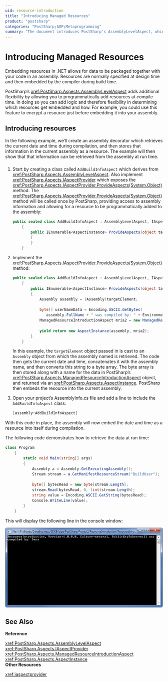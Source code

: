 ```yaml
---
uid: resource-introduction
title: "Introducing Managed Resources"
product: "postsharp"
categories: "PostSharp;AOP;Metaprogramming"
summary: "The document introduces PostSharp's AssemblyLevelAspect, which allows for programmatically adding resources at compile time in .NET, adding flexibility in determining which resources get embedded and how. It provides a coding example demonstrating the process."
---
```

# Introducing Managed Resources

Embedding resources in .NET allows for data to be packaged together with your code in an assembly. Resources are normally specified at design time and then embedded by the compiler during build time.

PostSharp’s <xref:PostSharp.Aspects.AssemblyLevelAspect> adds additional flexibility by allowing you to programmatically add resources at compile time. In doing so you can add logic and therefore flexibility in determining which resources get embedded and how. For example, you could use this feature to encrypt a resource just before embedding it into your assembly. 


## Introducing resources

In the following example, we’ll create an assembly decorator which retrieves the current date and time during compilation, and then stores that information in the current assembly as a resource. The example will then show that that information can be retrieved from the assembly at run time.


### 

1. Start by creating a class called `AddBuildInfoAspect` which derives from <xref:PostSharp.Aspects.AssemblyLevelAspect>. Also implement <xref:PostSharp.Aspects.IAspectProvider> which exposes the <xref:PostSharp.Aspects.IAspectProvider.ProvideAspects(System.Object)> method. The <xref:PostSharp.Aspects.IAspectProvider.ProvideAspects(System.Object)> method will be called once by PostSharp, providing access to assembly information and allowing for a resource to be programmatically added to the assembly: 

    ```csharp
    public sealed class AddBuildInfoAspect : AssemblyLevelAspect, IAspectProvider
        {
            public IEnumerable<AspectInstance> ProvideAspects(object targetElement)
            {
            }
        }
    ```


2. Implement the <xref:PostSharp.Aspects.IAspectProvider.ProvideAspects(System.Object)> method: 

    ```csharp
    public sealed class AddBuildInfoAspect : AssemblyLevelAspect, IAspectProvider
        {
            public IEnumerable<AspectInstance> ProvideAspects(object targetElement)
            {
                Assembly assembly = (Assembly)targetElement;
    
                byte[] userNameData = Encoding.ASCII.GetBytes(
                   assembly.FullName + " was compiled by: " + Environment.UserName);
                ManagedResourceIntroductionAspect mria2 = new ManagedResourceIntroductionAspect("BuildUser", userNameData);
    
                yield return new AspectInstance(assembly, mria2);
            }
        }
    ```

    In this example, the `targetElement` object passed in is cast to an `Assembly` object from which the assembly named is retrieved. The code then gets the current date and time, concatenates it with the assembly name, and then converts this string to a byte array. The byte array is then stored along with a name for the data in PostSharp’s <xref:PostSharp.Aspects.ManagedResourceIntroductionAspect> object, and returned via an <xref:PostSharp.Aspects.AspectInstance>. PostSharp then embeds the resource into the current assembly. 


3. Open your project’s AssemblyInfo.cs file and add a line to include the `AddBuildInfoAspect` class: 

    ```csharp
    [assembly:AddBuildInfoAspect]
    ```


With this code in place, the assembly will now embed the date and time as a resource into itself during compilation.

The following code demonstrates how to retrieve the data at run time:

```csharp
class Program
    {
        static void Main(string[] args)
        {
            Assembly a = Assembly.GetExecutingAssembly();
            Stream stream = a.GetManifestResourceStream("BuildUser");
            
            byte[] bytesRead = new byte[stream.Length];
            stream.Read(bytesRead, 0, (int)stream.Length);
            string value = Encoding.ASCII.GetString(bytesRead);
            Console.WriteLine(value);
        }
    }
```

This will display the following line in the console window:

![](ResourceIntroduction.png)

## See Also

**Reference**

<xref:PostSharp.Aspects.AssemblyLevelAspect>
<br><xref:PostSharp.Aspects.IAspectProvider>
<br><xref:PostSharp.Aspects.ManagedResourceIntroductionAspect>
<br><xref:PostSharp.Aspects.AspectInstance>
<br>**Other Resources**

<xref:iaspectprovider>
<br>
